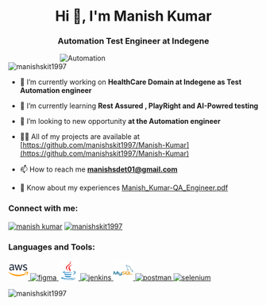 <h1 align="center">Hi 👋, I'm Manish Kumar</h1>
<h3 align="center">Automation Test Engineer at Indegene</h3>
<img align="right" alt="Automation" width="400" src="https://user-images.githubusercontent.com/55389276/140866485-8fb1c876-9a8f-4d6a-98dc-08c4981eaf70.gif">

<p align="left"> <img src="https://komarev.com/ghpvc/?username=manishskit1997&label=Profile%20views&color=0e75b6&style=flat" alt="manishskit1997" /> </p>

- 🔭 I’m currently working on **HealthCare Domain at Indegene as Test Automation engineer**

- 🌱 I’m currently learning **Rest Assured , PlayRight and AI-Powred testing**

- 👯 I’m looking to new opportunity **at the Automation engineer**

- 👨‍💻 All of my projects are available at [https://github.com/manishskit1997/Manish-Kumar](https://github.com/manishskit1997/Manish-Kumar)

- 📫 How to reach me **manishsdet01@gmail.com**

- 📄 Know about my experiences [Manish_Kumar-QA_Engineer.pdf](Manish_Kumar-QA_Engineer.pdf)

<h3 align="left">Connect with me:</h3>
<p align="left">
<a href="https://linkedin.com/in/manish kumar" target="blank"><img align="center" src="https://raw.githubusercontent.com/rahuldkjain/github-profile-readme-generator/master/src/images/icons/Social/linked-in-alt.svg" alt="manish kumar" height="30" width="40" /></a>
<a href="https://instagram.com/manishskit1997" target="blank"><img align="center" src="https://raw.githubusercontent.com/rahuldkjain/github-profile-readme-generator/master/src/images/icons/Social/instagram.svg" alt="manishskit1997" height="30" width="40" /></a>
</p>

<h3 align="left">Languages and Tools:</h3>
<p align="left"> <a href="https://aws.amazon.com" target="_blank" rel="noreferrer"> <img src="https://raw.githubusercontent.com/devicons/devicon/master/icons/amazonwebservices/amazonwebservices-original-wordmark.svg" alt="aws" width="40" height="40"/> </a> <a href="https://www.figma.com/" target="_blank" rel="noreferrer"> <img src="https://www.vectorlogo.zone/logos/figma/figma-icon.svg" alt="figma" width="40" height="40"/> </a> <a href="https://www.java.com" target="_blank" rel="noreferrer"> <img src="https://raw.githubusercontent.com/devicons/devicon/master/icons/java/java-original.svg" alt="java" width="40" height="40"/> </a> <a href="https://www.jenkins.io" target="_blank" rel="noreferrer"> <img src="https://www.vectorlogo.zone/logos/jenkins/jenkins-icon.svg" alt="jenkins" width="40" height="40"/> </a> <a href="https://www.mysql.com/" target="_blank" rel="noreferrer"> <img src="https://raw.githubusercontent.com/devicons/devicon/master/icons/mysql/mysql-original-wordmark.svg" alt="mysql" width="40" height="40"/> </a> <a href="https://postman.com" target="_blank" rel="noreferrer"> <img src="https://www.vectorlogo.zone/logos/getpostman/getpostman-icon.svg" alt="postman" width="40" height="40"/> </a> <a href="https://www.selenium.dev" target="_blank" rel="noreferrer"> <img src="https://raw.githubusercontent.com/detain/svg-logos/780f25886640cef088af994181646db2f6b1a3f8/svg/selenium-logo.svg" alt="selenium" width="40" height="40"/> </a> </p>

<p><img align="center" src="https://github-readme-stats.vercel.app/api/top-langs?username=manishskit1997&show_icons=true&locale=en&layout=compact" alt="manishskit1997" /></p>
